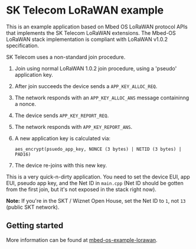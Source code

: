 # SK Telecom LoRaWAN example

This is an example application based on Mbed OS LoRaWAN protocol APIs that implements the SK Telecom LoRaWAN extensions. The Mbed-OS LoRaWAN stack implementation is compliant with LoRaWAN v1.0.2 specification.

SK Telecom uses a non-standard join procedure.

1. Join using normal LoRaWAN 1.0.2 join procedure, using a 'pseudo' application key.
1. After join succeeds the device sends a `APP_KEY_ALLOC_REQ`.
1. The network responds with an `APP_KEY_ALLOC_ANS` message containinng a nonce.
1. The device sends `APP_KEY_REPORT_REQ`.
1. The network responds with `APP_KEY_REPORT_ANS`.
1. A new application key is calculated via:

    ```
    aes_encrypt(psuedo_app_key, NONCE (3 bytes) | NETID (3 bytes) | PAD16)
    ```

1. The device re-joins with this new key.

This is a very quick-n-dirty application. You need to set the device EUI, app EUI, pseudo app key, and the Net ID in `main.cpp` (Net ID should be gotten from the first join, but it's not exposed in the stack right now).

**Note:** If you're in the SKT / Wiznet Open House, set the Net ID to `1`, not `13` (public SKT network).

## Getting started

More information can be found at [mbed-os-example-lorawan](https://github.com/armmbed/mbed-os-example-lorawan).
